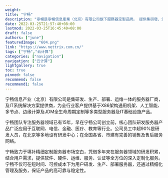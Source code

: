 ```yaml
---
weight: 
title: "宁畅"
description: "寧暢是寧暢信息產業（北京）有限公司旗下服務器定製品牌。 提供集研發、生產、部署、運維一體的服務器及IT系統解決方案業務。 寧暢致力於填補精細定製服務器市場空白，憑藉多年來在服務器領域的研發積累，可結合用户需求，提供軟件、硬件、運維、服務、認證等全方位的定製化服務。"
date: 2022-03-25T21:57:40+08:00
lastmod: 2022-03-25T16:45:40+08:00
draft: false
authors: ["june"]
featuredImage: "604.png"
link: "https://www.nettrix.com.cn/"
tags: ["宁畅","云计算"]
categories: ["navigation"]
navigation: ["云计算"]
lightgallery: true
toc: true
pinned: false
recommend: false
recommend1: false
---
```

宁畅信息产业（北京）有限公司是集研发、生产、部署、运维一体的服务器厂商，及IT系统解决方案提供商，为全行业客户提供基于X86架构通用机架、人工智能、多节点、边缘计算及JDM全生命周期定制等多类型服务器及IT基础设施产品。

宁畅团队专注服务器领域已有15年，早在宁畅公司创立前，核心团队研发服务器产品广泛应用于互联网、电信、金融、医疗、教育等行业。公司员工中超90%是研发人员，在北京等多地设有研发中心；在全国各省、市建有完善的销售及售后服务网络。

宁畅致力于填补精细定制服务器市场空白，凭借多年来在服务器领域的研发积累，结合用户需求，提供软件、硬件、运维、服务、认证等全方位的深入定制化服务。宁畅不仅可在短时间、可控成本下为用户研发、生产、部署服务器，还通过精细化管理及服务，保证产品的高可靠与稳定性。